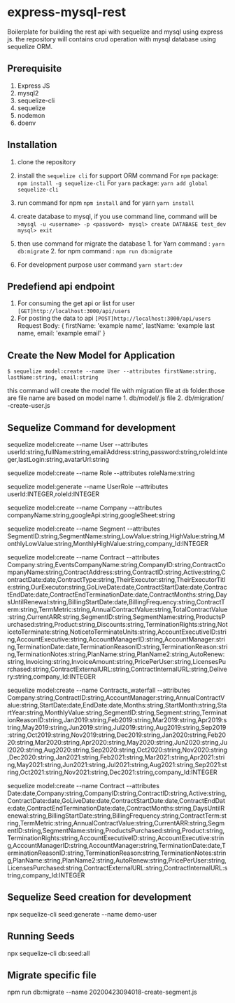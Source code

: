 # express-mysql-rest
Boilerplate for building the rest api with sequelize and mysql using express js. the repository will contains crud operation with mysql database using sequelize ORM.

## Prerequisite
 1. Express JS
 2. mysql2
 3. sequelize-cli
 4. sequelize
 5. nodemon
 6. doenv

## Installation
 1. clone the repository
 2. install the ```sequelize cli``` for support ORM command
         For `npm` package: ```npm install -g sequelize-cli```
         For `yarn` package: ```yarn add global sequelize-cli```

 3. run command for npm ```npm install```  and for yarn ```yarn install```
 4. create database to mysql, if you use command line, command will be
    ```>mysql -u <username> -p <password> ```
    ```mysql> create DATABASE test_dev```
    ```mysql> exit```
 5. then use command for migrate the database
        1. for Yarn command : ```yarn db:migrate```
        2. for npm command  : ```npm run db:migrate```
 6. For development purpose user command ```yarn start:dev```

 ## Predefiend api endpoint

 1. For consuming the get api or list for user ```[GET]http://localhost:3000/api/users``` 
 2. For posting the data to api ```[POST]http://localhost:3000/api/users``` 
        Request Body:
        {
                firstName: 'example name',
                lastName: 'example last name,
                email: 'example email'
        }

## Create the New Model for Application

```
$ sequelize model:create --name User --attributes firstName:string, lastName:string, email:string
```

this command will create the model file with migration file at `db` folder.those are file name are based on model name
        1. db/model/<model>.js file
        2. db/migration/ <date>-create-user.js


## Sequelize Command for development
sequelize model:create --name User --attributes userId:string,fullName:string,emailAddress:string,password:string,roleId:integer,lastLogin:string,avatarUrl:string

sequelize model:create --name Role --attributes roleName:string

sequelize model:generate --name UserRole --attributes userId:INTEGER,roleId:INTEGER

sequelize model:create --name Company --attributes companyName:string,googleApi:string,googleSheet:string

sequelize model:create --name Segment --attributes SegmentID:string,SegmentName:string,LowValue:string,HighValue:string,MonthlyLowValue:string,MonthlyHighValue:string,company_Id:INTEGER

sequelize model:create --name Contract --attributes Company:string,EventsCompanyName:string,CompanyID:string,ContractCompanyName:string,ContractAddress:string,ContractID:string,Active:string,ContractDate:date,ContractType:string,TheirExecutor:string,TheirExecutorTitle:string,OurExecutor:string,GoLiveDate:date,ContractStartDate:date,ContractEndDate:date,ContractEndTerminationDate:date,ContractMonths:string,DaysUntilRenewal:string,BillingStartDate:date,BillingFrequency:string,ContractTerm:string,TermMetric:string,AnnualContractValue:string,TotalContractValue:string,CurrentARR:string,SegmentID:string,SegmentName:string,ProductsPurchased:string,Product:string,Discounts:string,TerminationRights:string,NoticetoTerminate:string,NoticetoTerminateUnits:string,AccountExecutiveID:string,AccountExecutive:string,AccountManagerID:string,AccountManager:string,TerminationDate:date,TerminationReasonID:string,TerminationReason:string,TerminationNotes:string,PlanName:string,PlanName2:string,AutoRenew:string,Invoicing:string,InvoiceAmount:string,PricePerUser:string,LicensesPurchased:string,ContractExternalURL:string,ContractInternalURL:string,Delivery:string,company_Id:INTEGER

sequelize model:create --name Contracts_waterfall --attributes Company:string,ContractID:string,AccountManager:string,AnnualContractValue:string,StartDate:date,EndDate:date,Months:string,StartMonth:string,StartYear:string,MonthlyValue:string,SegmentID:string,Segment:string,TerminationReasonID:string,Jan2019:string,Feb2019:string,Mar2019:string,Apr2019:string,May2019:string,Jun2019:string,Jul2019:string,Aug2019:string,Sep2019:string,Oct2019:string,Nov2019:string,Dec2019:string,Jan2020:string,Feb2020:string,Mar2020:string,Apr2020:string,May2020:string,Jun2020:string,Jul2020:string,Aug2020:string,Sep2020:string,Oct2020:string,Nov2020:string,Dec2020:string,Jan2021:string,Feb2021:string,Mar2021:string,Apr2021:string,May2021:string,Jun2021:string,Jul2021:string,Aug2021:string,Sep2021:string,Oct2021:string,Nov2021:string,Dec2021:string,company_Id:INTEGER

sequelize model:create --name Contract --attributes Date:date,Company:string,CompanyID:string,ContractID:string,Active:string,ContractDate:date,GoLiveDate:date,ContractStartDate:date,ContractEndDate:date,ContractEndTerminationDate:date,ContractMonths:string,DaysUntilRenewal:string,BillingStartDate:string,BillingFrequency:string,ContractTerm:string,TermMetric:string,AnnualContractValue:string,CurrentARR:string,SegmentID:string,SegmentName:string,ProductsPurchased:string,Product:string,TerminationRights:string,AccountExecutiveID:string,AccountExecutive:string,AccountManagerID:string,AccountManager:string,TerminationDate:date,TerminationReasonID:string,TerminationReason:string,TerminationNotes:string,PlanName:string,PlanName2:string,AutoRenew:string,PricePerUser:string,LicensesPurchased:string,ContractExternalURL:string,ContractInternalURL:string,company_Id:INTEGER

## Sequelize Seed creation for development
npx sequelize-cli seed:generate --name demo-user
## Running Seeds
npx sequelize-cli db:seed:all

## Migrate specific file
npm run db:migrate --name 20200423094018-create-segment.js
